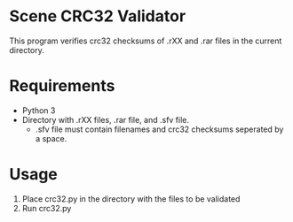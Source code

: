 # Scene CRC32 Validator
This program verifies crc32 checksums of .rXX and .rar files in the current directory.

# Requirements
- Python 3
- Directory with .rXX files, .rar file, and .sfv file.
  - .sfv file must contain filenames and crc32 checksums seperated by a space.

# Usage
1) Place crc32.py in the directory with the files to be validated
2) Run crc32.py
